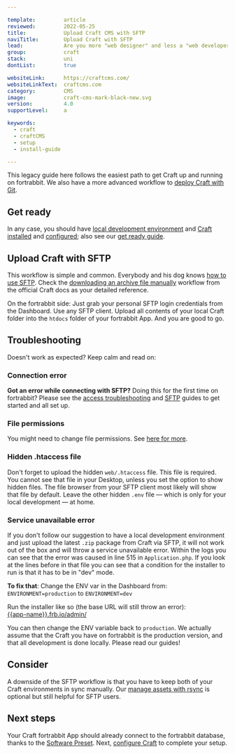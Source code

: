 ```yaml
---

template:         article
reviewed:         2022-05-25
title:            Upload Craft CMS with SFTP 
naviTitle:        Upload Craft with SFTP
lead:             Are you more "web designer" and less a "web developer"? Learn how to upload Craft in a classical way using SFTP. 
group:            craft
stack:            uni
dontList:         true

websiteLink:      https://craftcms.com/
websiteLinkText:  craftcms.com
category:         CMS
image:            craft-cms-mark-black-new.svg
version:          4.0
supportLevel:     a

keywords:
  - craft
  - craftCMS
  - setup
  - install-guide

---
```



This legacy guide here follows the easiest path to get Craft up and running on fortrabbit.  We also have a more advanced workflow to [deploy Craft with Git](/craft-deploy-git).

## Get ready

In any case, you should have [local development environment](local-development) and [Craft installed](/craft-install-local) and [configured](/craft-setup); also see our [get ready guide](/get-ready).

## Upload Craft with SFTP

This workflow is simple and common. Everybody and his dog knows [how to use SFTP](/sftp). Check the [downloading an archive file manually](https://docs.craftcms.com/v3/installation.html#downloading-an-archive-file-manually) workflow from the official Craft docs as your detailed reference. 

On the fortrabbit side: Just grab your personal SFTP login credentials from the Dashboard. Use any SFTP client. Upload all contents of your local Craft folder into the `htdocs` folder of your fortrabbit App. And you are good to go.

## Troubleshooting

Doesn't work as expected? Keep calm and read on:

### Connection error

**Got an error while connecting with SFTP?** Doing this for the first time on fortrabbit? Please see the [access troubleshooting](/access-methods#toc-troubleshooting) and [SFTP](/sftp) guides to get started and all set up.

### File permissions

You might need to change file permissions. See [here for more](403-errors#toc-file-permissions).

### Hidden .htaccess file

Don't forget to upload the hidden `web/.htaccess` file. This file is required. You cannot see that file in your Desktop, unless you set the option to show hidden files. The file browser from your SFTP client most likely will show that file by default. Leave the other hidden `.env` file — which is only for your local development — at home.

### Service unavailable error

If you don't follow our suggestion to have a local development environment and just upload the latest `.zip` package from Craft via SFTP, it will not work out of the box and will throw a service unavailable error. Within the logs you can see that the error was caused in line 515 in `Application.php`. If you look at the lines before in that file you can see that a condition for the installer to run is that it has to be in "dev" mode.

**To fix that**: Change the ENV var in the Dashboard from: `ENVIRONMENT=production` to `ENVIRONMENT=dev`

Run the installer like so (the base URL will still throw an error):  
[{{app-name}}.frb.io/admin/](https://{{app-name}}.frb.io/admin/)

You can then change the ENV variable back to `production`. We actually assume that the Craft you have on fortrabbit is the production version, and that all development is done locally. Please read our guides!


## Consider

A downside of the SFTP workflow is that you have to keep both of your Craft environments in sync manually. Our [manage assets with rsync](/craft-assets-uni) is optional but still helpful for SFTP users.


## Next steps

Your Craft fortrabbit App should already connect to the fortrabbit database, thanks to the [Software Preset](/app#toc-software-preset). Next, [configure Craft](/craft-setup) to complete your setup.
